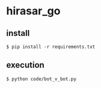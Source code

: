 # hirasar_go

## install
```
$ pip install -r requirements.txt
```

## execution
```
$ python code/bot_v_bot.py
```
